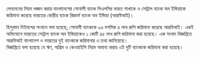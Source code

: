 লেনদেনের নিয়ম লঙ্ঘন করায় বাংলাদেশের সোনালী ব্যাংক পিএলসির ভারত শাখাকে ও সেন্ট্রাল ব্যাংক অব ইন্ডিয়াকে জরিমানা করেছে ভারতের কেন্দ্রীয় ব্যাংক রিজার্ভ ব্যাংক অব ইন্ডিয়া (আরবিআই)।

হিন্দুস্তান টাইমসের সংবাদে বলা হয়েছে, সোনালী ব্যাংককে ৯৬ দশমিক ৪ লাখ রুপি জরিমানা করেছে আরবিআই। একই অভিযোগে ভারতের সেন্ট্রাল ব্যাংক অব ইন্ডিয়াকেও ১ কোটি ৪৫ লাখ রুপি জরিমানা করা হয়েছে। এক সংবাদ বিজ্ঞপ্তিতে আরবিআই বাংলাদেশ ও ভারতের দুই ব্যাংককে জরিমানার এ তথ্য জানিয়েছে।  
বিজ্ঞপ্তিতে বলা হয়েছে যে ঋণ, অগ্রিম ও কেওয়াইসি নিয়ম অমান্য করায় এই দুটি ব্যাংককে জরিমানা করা হয়েছে।
